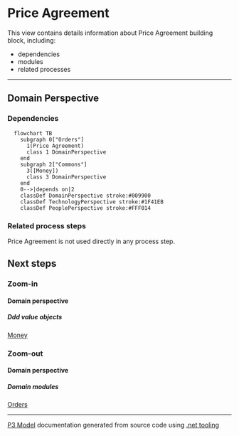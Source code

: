 ﻿
# Price Agreement

This view contains details information about Price Agreement building block, including:
- dependencies
- modules
- related processes  

---



## Domain Perspective


### Dependencies

```mermaid
  flowchart TB
    subgraph 0["Orders"]
      1(Price Agreement)
      class 1 DomainPerspective
    end
    subgraph 2["Commons"]
      3([Money])
      class 3 DomainPerspective
    end
    0-->|depends on|2
    classDef DomainPerspective stroke:#009900
    classDef TechnologyPerspective stroke:#1F41EB
    classDef PeoplePerspective stroke:#FFF014
```

### Related process steps

Price Agreement is not used directly in any process step.  

## Next steps


### Zoom-in


#### Domain perspective


##### Ddd value objects

[Money](../Commons/Money.md)  

### Zoom-out


#### Domain perspective


##### Domain modules

[Orders](Orders.md)  

---

[P3 Model](https://github.com/P3-model/P3-model) documentation generated from source code using [.net tooling](https://github.com/P3-model/P3-model-dotnet)